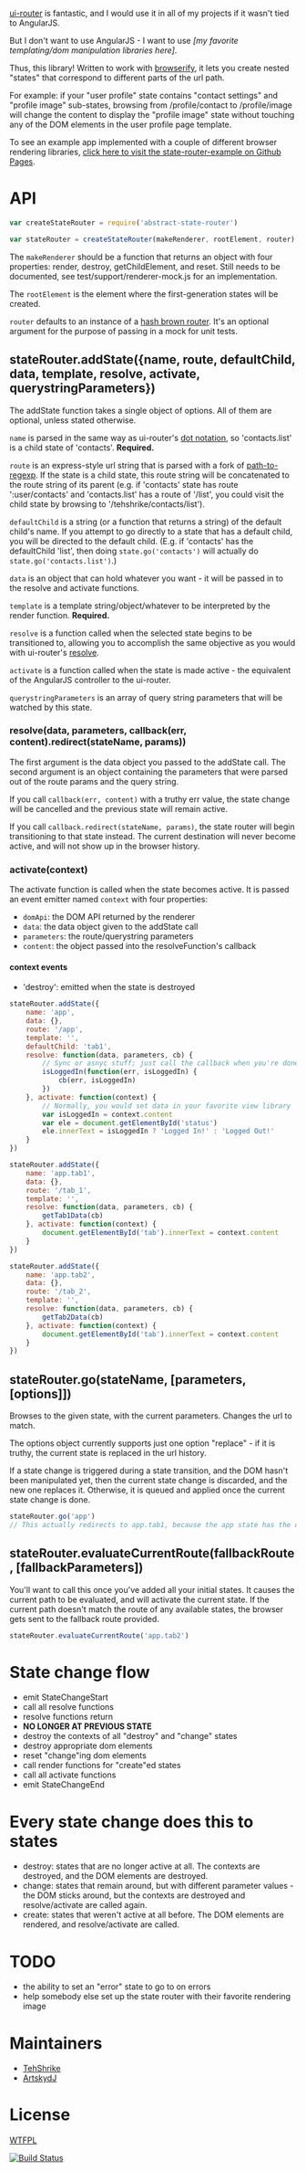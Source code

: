[ui-router](https://github.com/angular-ui/ui-router/wiki) is fantastic, and I would use it in all of my projects if it wasn't tied to AngularJS.

But I don't want to use AngularJS - I want to use *[my favorite templating/dom manipulation libraries here]*.

Thus, this library!  Written to work with [browserify](https://github.com/substack/node-browserify), it lets you create nested "states" that correspond to different parts of the url path.

For example: if your "user profile" state contains "contact settings" and "profile image" sub-states, browsing from /profile/contact to /profile/image will change the content to display the "profile image" state without touching any of the DOM elements in the user profile page template.

To see an example app implemented with a couple of different browser rendering libraries, [click here to visit the state-router-example on Github Pages](http://tehshrike.github.io/state-router-example).

# API

```js
var createStateRouter = require('abstract-state-router')

var stateRouter = createStateRouter(makeRenderer, rootElement, router)
```

The `makeRenderer` should be a function that returns an object with four properties: render, destroy, getChildElement, and reset.  Still needs to be documented, see test/support/renderer-mock.js for an implementation.

The `rootElement` is the element where the first-generation states will be created.

`router` defaults to an instance of a [hash brown router](https://github.com/TehShrike/hash-brown-router/).  It's an optional argument for the purpose of passing in a mock for unit tests.

## stateRouter.addState({name, route, defaultChild, data, template, resolve, activate, querystringParameters})

The addState function takes a single object of options. All of them are optional, unless stated otherwise.

`name` is parsed in the same way as ui-router's [dot notation](https://github.com/angular-ui/ui-router/wiki/Nested-States-%26-Nested-Views#dot-notation), so 'contacts.list' is a child state of 'contacts'. **Required.**

`route` is an express-style url string that is parsed with a fork of [path-to-regexp](https://github.com/pillarjs/path-to-regexp).  If the state is a child state, this route string will be concatenated to the route string of its parent (e.g. if 'contacts' state has route ':user/contacts' and 'contacts.list' has a route of '/list', you could visit the child state by browsing to '/tehshrike/contacts/list').

`defaultChild` is a string (or a function that returns a string) of the default child's name. If you attempt to go directly to a state that has a default child, you will be directed to the default child. (E.g. if 'contacts' has the defaultChild 'list', then doing `state.go('contacts')` will actually do `state.go('contacts.list')`.)

`data` is an object that can hold whatever you want - it will be passed in to the resolve and activate functions.

`template` is a template string/object/whatever to be interpreted by the render function. **Required.**

`resolve` is a function called when the selected state begins to be transitioned to, allowing you to accomplish the same objective as you would with ui-router's [resolve](https://github.com/angular-ui/ui-router/wiki#resolve).

`activate` is a function called when the state is made active - the equivalent of the AngularJS controller to the ui-router.

`querystringParameters` is an array of query string parameters that will be watched by this state.

### resolve(data, parameters, callback(err, content).redirect(stateName, params))

The first argument is the data object you passed to the addState call.  The second argument is an object containing the parameters that were parsed out of the route params and the query string.

If you call `callback(err, content)` with a truthy err value, the state change will be cancelled and the previous state will remain active.

If you call `callback.redirect(stateName, params)`, the state router will begin transitioning to that state instead.  The current destination will never become active, and will not show up in the browser history.

### activate(context)

The activate function is called when the state becomes active.  It is passed an event emitter named `context` with four properties:

- `domApi`: the DOM API returned by the renderer
- `data`: the data object given to the addState call
- `parameters`: the route/querystring parameters
- `content`: the object passed into the resolveFunction's callback

#### context events

- 'destroy': emitted when the state is destroyed

```js
stateRouter.addState({
	name: 'app',
	data: {},
	route: '/app',
	template: '',
	defaultChild: 'tab1',
	resolve: function(data, parameters, cb) {
		// Sync or asnyc stuff; just call the callback when you're done
		isLoggedIn(function(err, isLoggedIn) {
			cb(err, isLoggedIn)
		})
	}, activate: function(context) {
		// Normally, you would set data in your favorite view library
		var isLoggedIn = context.content
		var ele = document.getElementById('status')
		ele.innerText = isLoggedIn ? 'Logged In!' : 'Logged Out!'
	}
})

stateRouter.addState({
	name: 'app.tab1',
	data: {},
	route: '/tab_1',
	template: '',
	resolve: function(data, parameters, cb) {
		getTab1Data(cb)
	}, activate: function(context) {
		document.getElementById('tab').innerText = context.content
	}
})

stateRouter.addState({
	name: 'app.tab2',
	data: {},
	route: '/tab_2',
	template: '',
	resolve: function(data, parameters, cb) {
		getTab2Data(cb)
	}, activate: function(context) {
		document.getElementById('tab').innerText = context.content
	}
})
```

## stateRouter.go(stateName, [parameters, [options]])

Browses to the given state, with the current parameters.  Changes the url to match.

The options object currently supports just one option "replace" - if it is truthy, the current state is replaced in the url history.

If a state change is triggered during a state transition, and the DOM hasn't been manipulated yet, then the current state change is discarded, and the new one replaces it. Otherwise, it is queued and applied once the current state change is done.

```js
stateRouter.go('app')
// This actually redirects to app.tab1, because the app state has the default child: 'tab1'
```

## stateRouter.evaluateCurrentRoute(fallbackRoute, [fallbackParameters])

You'll want to call this once you've added all your initial states.  It causes the current path to be evaluated, and will activate the current state.  If the current path doesn't match the route of any available states, the browser gets sent to the fallback route provided.

```js
stateRouter.evaluateCurrentRoute('app.tab2')
```

# State change flow

- emit StateChangeStart
- call all resolve functions
- resolve functions return
- **NO LONGER AT PREVIOUS STATE**
- destroy the contexts of all "destroy" and "change" states
- destroy appropriate dom elements
- reset "change"ing dom elements
- call render functions for "create"ed states
- call all activate functions
- emit StateChangeEnd

# Every state change does this to states

- destroy: states that are no longer active at all.  The contexts are destroyed, and the DOM elements are destroyed.
- change: states that remain around, but with different parameter values - the DOM sticks around, but the contexts are destroyed and resolve/activate are called again.
- create: states that weren't active at all before.  The DOM elements are rendered, and resolve/activate are called.

# TODO

- the ability to set an "error" state to go to on errors
- help somebody else set up the state router with their favorite rendering image

# Maintainers

- [TehShrike](https://github.com/TehShrike)
- [ArtskydJ](https://github.com/ArtskydJ)

# License

[WTFPL](http://wtfpl2.com)

[![Build Status](https://travis-ci.org/TehShrike/abstract-state-router.svg?branch=master)](https://travis-ci.org/TehShrike/abstract-state-router)
